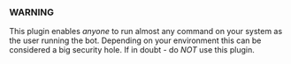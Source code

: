 ### WARNING

This plugin enables *anyone* to run almost any command on your system as the
user running the bot. Depending on your environment this can be considered a big
security hole. If in doubt - do *NOT* use this plugin.

